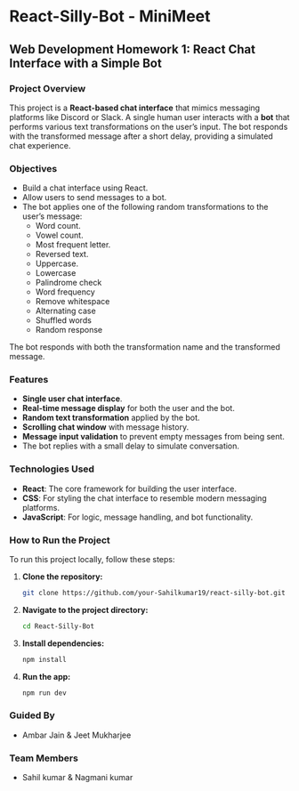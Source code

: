 # React-Silly-Bot - MiniMeet

## Web Development Homework 1: React Chat Interface with a Simple Bot

### **Project Overview**

This project is a **React-based chat interface** that mimics messaging platforms like Discord or Slack. A single human user interacts with a **bot** that performs various text transformations on the user’s input. The bot responds with the transformed message after a short delay, providing a simulated chat experience.

### **Objectives**

- Build a chat interface using React.
- Allow users to send messages to a bot.
- The bot applies one of the following random transformations to the user’s message:
  - Word count.
  - Vowel count.
  - Most frequent letter.
  - Reversed text.
  - Uppercase.
  - Lowercase
  - Palindrome check
  - Word frequency
  - Remove whitespace
  - Alternating case
  - Shuffled words
  - Random response

The bot responds with both the transformation name and the transformed message.

### **Features**

- **Single user chat interface**.
- **Real-time message display** for both the user and the bot.
- **Random text transformation** applied by the bot.
- **Scrolling chat window** with message history.
- **Message input validation** to prevent empty messages from being sent.
- The bot replies with a small delay to simulate conversation.

### **Technologies Used**

- **React**: The core framework for building the user interface.
- **CSS**: For styling the chat interface to resemble modern messaging platforms.
- **JavaScript**: For logic, message handling, and bot functionality.

### **How to Run the Project**

To run this project locally, follow these steps:

1. **Clone the repository:**
   ```bash
   git clone https://github.com/your-Sahilkumar19/react-silly-bot.git
   ```
2. **Navigate to the project directory:**
   ```bash
   cd React-Silly-Bot
   ```
3. **Install dependencies:**
   ```bash
   npm install
   ```
4. **Run the app:**
   ```bash
   npm run dev
   ```

### **Guided By**

- Ambar Jain & Jeet Mukharjee

### **Team Members**

- Sahil kumar & Nagmani kumar
